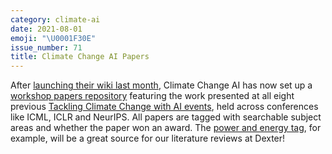 ```yaml
---
category: climate-ai
date: 2021-08-01
emoji: "\U0001F30E"
issue_number: 71
title: Climate Change AI Papers
---
```


After [launching their wiki last month](https://dynamicallytyped.com/links/climate-ai/210718-climate-change-ai-wiki/?utm_campaign=Dynamically%20Typed&utm_medium=email&utm_source=Revue%20newsletter), Climate Change AI has now set up a [workshop papers repository](https://www.climatechange.ai/papers.html?utm_campaign=Dynamically%20Typed&utm_medium=email&utm_source=Revue%20newsletter) featuring the work presented at all eight previous [Tackling Climate Change with AI events](https://www.climatechange.ai/events?utm_campaign=Dynamically%20Typed&utm_medium=email&utm_source=Revue%20newsletter#past-events), held across conferences like ICML, ICLR and NeurIPS.
All papers are tagged with searchable subject areas and whether the paper won an award.
The [power and energy tag](https://www.climatechange.ai/papers.html?areas=Power%20and%20energy&utm_campaign=Dynamically%20Typed&utm_medium=email&utm_source=Revue%20newsletter), for example, will be a great source for our literature reviews at Dexter!